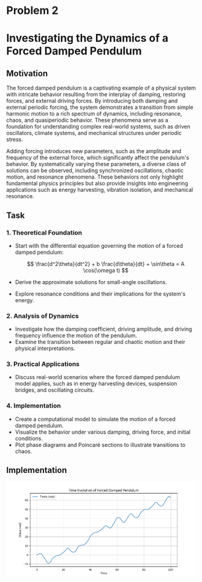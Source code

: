 # Problem 2

# Investigating the Dynamics of a Forced Damped Pendulum

## Motivation

The forced damped pendulum is a captivating example of a physical system with intricate behavior resulting from the interplay of damping, restoring forces, and external driving forces. By introducing both damping and external periodic forcing, the system demonstrates a transition from simple harmonic motion to a rich spectrum of dynamics, including resonance, chaos, and quasiperiodic behavior. These phenomena serve as a foundation for understanding complex real-world systems, such as driven oscillators, climate systems, and mechanical structures under periodic stress.

Adding forcing introduces new parameters, such as the amplitude and frequency of the external force, which significantly affect the pendulum's behavior. By systematically varying these parameters, a diverse class of solutions can be observed, including synchronized oscillations, chaotic motion, and resonance phenomena. These behaviors not only highlight fundamental physics principles but also provide insights into engineering applications such as energy harvesting, vibration isolation, and mechanical resonance.

## Task

### 1. Theoretical Foundation
- Start with the differential equation governing the motion of a forced damped pendulum:
  
  $$
  \frac{d^2\theta}{dt^2} + b \frac{d\theta}{dt} + \sin\theta = A \cos(\omega t)
  $$
  
- Derive the approximate solutions for small-angle oscillations.
- Explore resonance conditions and their implications for the system's energy.

### 2. Analysis of Dynamics
- Investigate how the damping coefficient, driving amplitude, and driving frequency influence the motion of the pendulum.
- Examine the transition between regular and chaotic motion and their physical interpretations.

### 3. Practical Applications
- Discuss real-world scenarios where the forced damped pendulum model applies, such as in energy harvesting devices, suspension bridges, and oscillating circuits.

### 4. Implementation
- Create a computational model to simulate the motion of a forced damped pendulum.
- Visualize the behavior under various damping, driving force, and initial conditions.
- Plot phase diagrams and Poincaré sections to illustrate transitions to chaos.

## Implementation


![Alt text](image-1.png)